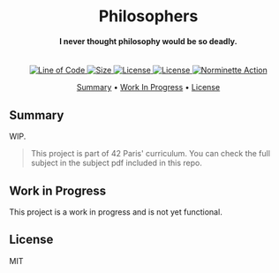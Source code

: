 <h1 align="center">
  Philosophers
</h1>
<h4 align="center">I never thought philosophy would be so deadly.
<br>
<br>
</h4>

<p align="center">
  <a href="https://github.com/ThomasRobertson/42-philosophers">
    <img src="https://tokei.rs/b1/github/ThomasRobertson/42-philosophers"
         alt="Line of Code">
  </a>
  <a href="https://github.com/ThomasRobertson/42-philosophers">
    <img src="https://img.shields.io/github/languages/code-size/ThomasRobertson/42-philosophers"
         alt="Size">
  </a>
  <a href="https://github.com/ThomasRobertson/42-philosophers">
    <img src="https://img.shields.io/github/languages/top/ThomasRobertson/42-philosophers"
         alt="License">
  </a>
  <a href="https://github.com/ThomasRobertson/42-philosophers">
    <img src="https://img.shields.io/github/license/ThomasRobertson/42-philosophers"
         alt="License">
  </a>
<!---  <a href="https://github.com/ThomasRobertson/42-philosophers/actions/workflows/build-action.yml">
    <img src="https://github.com/ThomasRobertson/42-philosophers/workflows/Build/badge.svg"
         alt="Norminette Action">
  </a> --->
  <a href="https://github.com/ThomasRobertson/42-philosophers/actions/workflows/norminette-action.yml">
    <img src="https://github.com/ThomasRobertson/42-philosophers/workflows/Norm Check/badge.svg"
         alt="Norminette Action">
  </a> 
</p>

<p align="center">
  <a href="#summary">Summary</a> •
  <a href="#work-in-progress">Work In Progress</a> •
  <a href="#license">License</a>
</p>

## Summary

WIP.

> This project is part of 42 Paris' curriculum. You can check the full subject in the subject pdf included in this repo.

## Work in Progress

This project is a work in progress and is not yet functional.

## License

MIT
